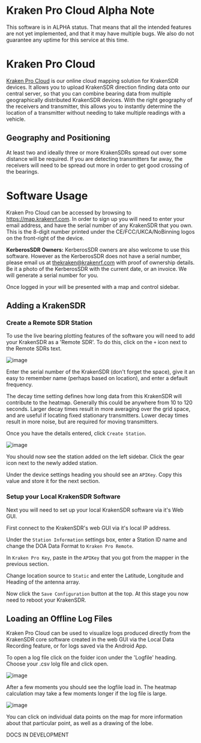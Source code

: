 # Kraken Pro Cloud Alpha Note

This software is in ALPHA status. That means that all the intended features are not yet implemented, and that it may have multiple bugs. We also do not guarantee any uptime for this service at this time.

# Kraken Pro Cloud

[Kraken Pro Cloud](https://map.krakenrf.com) is our online cloud mapping solution for KrakenSDR devices. It allows you to upload KrakenSDR direction finding data onto our central server, so that you can combine bearing data from multiple geographically distributed KrakenSDR devices. With the right geography of the receivers and transmitter, this allows you to instantly determine the location of a transmitter without needing to take multiple readings with a vehicle.

## Geography and Positioning

At least two and ideally three or more KrakenSDRs spread out over some distance will be required. If you are detecting transmitters far away, the receivers will need to be spread out more in order to get good crossing of the bearings.

# Software Usage

Kraken Pro Cloud can be accessed by browsing to https://map.krakenrf.com. In order to sign up you will need to enter your email address, and have the serial number of any KrakenSDR that you own. This is the 8-digit number printed under the CE/FCC/UKCA/NoBinning logos on the front-right of the device.

**KerberosSDR Owners:** KerberosSDR owners are also welcome to use this software. However as the KerberosSDR does not have a serial number, please email us at thekraken@krakenrf.com with proof of ownership details. Be it a photo of the KerberosSDR with the current date, or an invoice. We will generate a serial number for you.

Once logged in your will be presented with a map and control sidebar.

## Adding a KrakenSDR

### Create a Remote SDR Station

To use the live bearing plotting features of the software you will need to add your KrakenSDR as a 'Remote SDR'. To do this, click on the `+` icon next to the Remote SDRs text.

![image](https://user-images.githubusercontent.com/78108016/196310125-5fdd2c15-0b37-43df-a3d7-546fcca607de.png)

Enter the serial number of the KrakenSDR (don't forget the space), give it an easy to remember name (perhaps based on location), and enter a default frequency. 

The decay time setting defines how long data from this KrakenSDR will contribute to the heatmap. Generally this could be anywhere from 10 to 120 seconds. Larger decay times result in more averaging over the grid space, and are useful if locating fixed stationary transmitters. Lower decay times result in more noise, but are required for moving transmitters.

Once you have the details entered, click `Create Station`.

![image](https://user-images.githubusercontent.com/78108016/196310458-a912f541-92f4-4ffc-9841-000041077d0d.png)

You should now see the station added on the left sidebar. Click the gear icon next to the newly added station.

Under the device settings heading you should see an `APIKey`. Copy this value and store it for the next section.

### Setup your Local KrakenSDR Software

Next you will need to set up your local KrakenSDR software via it's Web GUI. 

First connect to the KrakenSDR's web GUI via it's local IP address.

Under the `Station Information` settings box, enter a Station ID name and change the DOA Data Format to `Kraken Pro Remote`. 

In `Kraken Pro Key`, paste in the `APIKey` that you got from the mapper in the previous section.

Change location source to `Static` and enter the Latitude, Longitude and Heading of the antenna array.

Now click the `Save Configuration` button at the top. At this stage you now need to reboot your KrakenSDR.

## Loading an Offline Log Files

Kraken Pro Cloud can be used to visualize logs produced directly from the KrakenSDR core software created in the web GUI via the Local Data Recording feature, or for logs saved via the Android App.

To open a log file click on the folder icon under the 'Logfile' heading. Choose your .csv lolg file and click open.

![image](https://user-images.githubusercontent.com/78108016/196309455-028fb4ef-6f37-4284-b990-27cbe5b725e2.png)

After a few moments you should see the logfile load in. The heatmap calculation may take a few moments longer if the log file is large.

![image](https://user-images.githubusercontent.com/78108016/196309714-aacc7933-f6f2-45ed-80f0-e3483408a7f3.png)

You can click on individual data points on the map for more information about that particular point, as well as a drawing of the lobe.



DOCS IN DEVELOPMENT